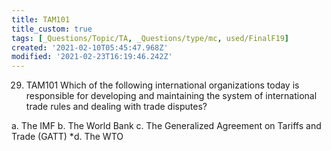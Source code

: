 ```yaml
---
title: TAM101
title_custom: true
tags: [_Questions/Topic/TA, _Questions/type/mc, used/FinalF19]
created: '2021-02-10T05:45:47.968Z'
modified: '2021-02-23T16:19:46.242Z'
---
```


29. TAM101 Which of the following international organizations today is responsible for developing and maintaining the system of international trade rules and dealing with trade disputes?

a. The IMF
b. The World Bank
c. The Generalized Agreement on Tariffs and Trade (GATT)
*d. The WTO
